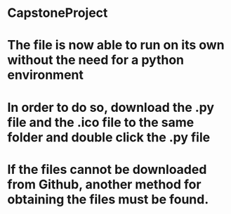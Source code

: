 # CapstoneProject
# The file is now able to run on its own without the need for a python environment
# In order to do so, download the .py file and the .ico file to the same folder and double click the .py file
# If the files cannot be downloaded from Github, another method for obtaining the files must be found.
